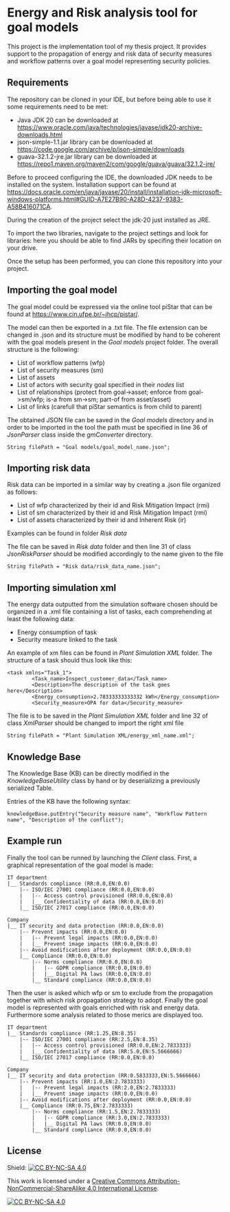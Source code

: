 
# Energy and Risk analysis tool for goal models

This project is the implementation tool of my thesis project. It provides support to the propagation of energy and risk data of security measures and workflow patterns over a goal model representing security policies.


## Requirements

The repository can be cloned in your IDE, but before being able to use it some requirements need to be met:

- Java JDK 20 can be downloaded at https://www.oracle.com/java/technologies/javase/jdk20-archive-downloads.html
- json-simple-1.1.jar library can be downloaded at https://code.google.com/archive/p/json-simple/downloads
- guava-32.1.2-jre.jar library can be downloaded at https://repo1.maven.org/maven2/com/google/guava/guava/32.1.2-jre/

Before to proceed configuring the IDE, the downloaded JDK needs to be installed on the system. Installation support can be found at https://docs.oracle.com/en/java/javase/20/install/installation-jdk-microsoft-windows-platforms.html#GUID-A7E27B90-A28D-4237-9383-A58B416071CA.

During the creation of the project select the jdk-20 just installed as JRE.

To import the two libraries, navigate to the project settings and look for libraries: here you should be able to find JARs by specifing their location on your drive.

Once the setup has been performed, you can clone this repository into your project.


## Importing the goal model

The goal model could be expressed via the online tool piStar that can be found at https://www.cin.ufpe.br/~jhcp/pistar/.

The model can then be exported in a .txt file. The file extension can be changed in .json and its structure must be modified by hand to be coherent with the goal models present in the *Goal models* project folder. The overall structure is the following:

- List of workflow patterns (wfp)
- List of security measures (sm)
- List of assets
- List of actors with security goal specified in their *nodes* list
- List of relationships (protect from goal->asset; enforce from goal->sm/wfp; is-a from sm->sm; part-of from asset/asset)
- List of links (carefull that piStar semantics is from child to parent)

The obtained JSON file can be saved in the *Goal models* directory and in order to be imported in the tool the path must be specified in line 36 of *JsonParser* class inside the *gmConverter* directory.

```
String filePath = "Goal models/goal_model_name.json";
```
 
## Importing risk data

Risk data can be imported in a similar way by creating a .json file organized as follows:

- List of wfp characterized by their id and Risk Mitigation Impact (rmi)
- List of sm characterized by their id and Risk Mitigation Impact (rmi)
- List of assets characterized by their id and Inherent Risk (ir)

Examples can be found in folder *Risk data*

The file can be saved in *Risk data* folder and then line 31 of class *JsonRiskParser* should be modified accordingly to the name given to the file

```
String filePath = "Risk data/risk_data_name.json";
```
## Importing simulation xml

The energy data outputted from the simulation software chosen should be organized in a .xml file containing a list of tasks, each comprehending at least the following data:
- Energy consumption of task
- Security measure linked to the task

An example of xm files can be found in *Plant Simulation XML* folder. The structure of a task should thus look like this:

```
<task xmlns="Task_1">
		<Task_name>Inspect_customer_data</Task_name>
		<Description>The description of the task goes here</Description>
		<Energy_consumption>2.78333333333332 kWh</Energy_consumption>
		<Security_measure>OPA for data</Security_measure>
```

The file is to be saved in the *Plant Simulation XML* folder and line 32 of class *XmlParser* should be changed to import the right xml file

```
String filePath = "Plant Simulation XML/energy_xml_name.xml";
```
## Knowledge Base

The Knowledge Base (KB) can be directly modified in the *KnowledgeBaseUtility* class by hand or by deserializing a previously serialized Table. 

Entries of the KB have the following syntax:

```
knowledgeBase.putEntry("Security measure name", "Workflow Pattern name", "Description of the conflict");
```
## Example run

Finally the tool can be runned by launching the *Client* class. First, a graphical representation of the goal model is made:

```
IT department
|__ Standards compliance (RR:0.0,EN:0.0)
    |-- ISO/IEC 27001 compliance (RR:0.0,EN:0.0)
    |   |-- Access control provisioned (RR:0.0,EN:0.0)
    |   |__ Confidentiality of data (RR:0.0,EN:0.0)
    |__ ISO/IEC 27017 compliance (RR:0.0,EN:0.0)

Company
|__ IT security and data protection (RR:0.0,EN:0.0)
    |-- Prevent impacts (RR:0.0,EN:0.0)
    |   |-- Prevent legal impacts (RR:0.0,EN:0.0)
    |   |__ Prevent image impacts (RR:0.0,EN:0.0)
    |-- Avoid modifications after deployment (RR:0.0,EN:0.0)
    |__ Compliance (RR:0.0,EN:0.0)
        |-- Norms compliance (RR:0.0,EN:0.0)
        |   |-- GDPR compliance (RR:0.0,EN:0.0)
        |   |__ Digital PA laws (RR:0.0,EN:0.0)
        |__ Standard compliance (RR:0.0,EN:0.0)
```

Then the user is asked which wfp or sm to exclude from the propagation together with which risk propagation strategy to adopt. Finally the goal model is represented with goals enriched with risk and energy data. Furthermore some analysis related to those merics are displayed too.

```
IT department
|__ Standards compliance (RR:1.25,EN:8.35)
    |-- ISO/IEC 27001 compliance (RR:2.5,EN:8.35)
    |   |-- Access control provisioned (RR:0.0,EN:2.7833333)
    |   |__ Confidentiality of data (RR:5.0,EN:5.5666666)
    |__ ISO/IEC 27017 compliance (RR:0.0,EN:0.0)

Company
|__ IT security and data protection (RR:0.5833333,EN:5.5666666)
    |-- Prevent impacts (RR:1.0,EN:2.7833333)
    |   |-- Prevent legal impacts (RR:2.0,EN:2.7833333)
    |   |__ Prevent image impacts (RR:0.0,EN:0.0)
    |-- Avoid modifications after deployment (RR:0.0,EN:0.0)
    |__ Compliance (RR:0.75,EN:2.7833333)
        |-- Norms compliance (RR:1.5,EN:2.7833333)
        |   |-- GDPR compliance (RR:3.0,EN:2.7833333)
        |   |__ Digital PA laws (RR:0.0,EN:0.0)
        |__ Standard compliance (RR:0.0,EN:0.0)
```
## License

Shield: [![CC BY-NC-SA 4.0][cc-by-nc-sa-shield]][cc-by-nc-sa]

This work is licensed under a
[Creative Commons Attribution-NonCommercial-ShareAlike 4.0 International License][cc-by-nc-sa].

[![CC BY-NC-SA 4.0][cc-by-nc-sa-image]][cc-by-nc-sa]

[cc-by-nc-sa]: http://creativecommons.org/licenses/by-nc-sa/4.0/
[cc-by-nc-sa-image]: https://licensebuttons.net/l/by-nc-sa/4.0/88x31.png
[cc-by-nc-sa-shield]: https://img.shields.io/badge/License-CC%20BY--NC--SA%204.0-lightgrey.svg

